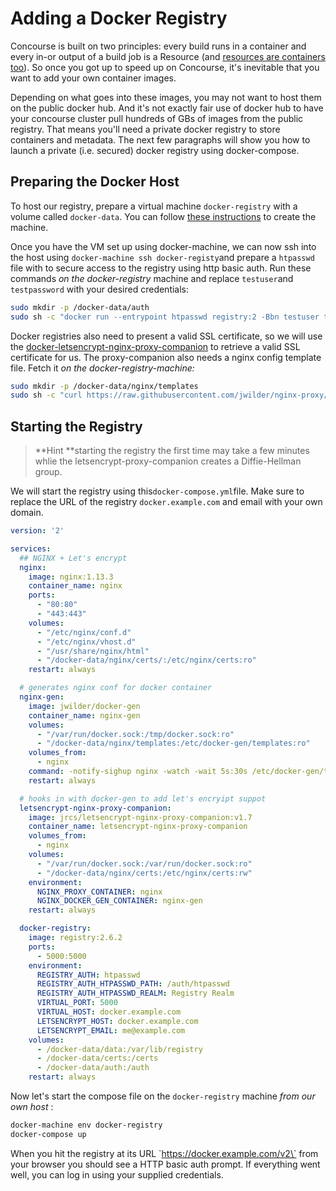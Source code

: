 # Adding a Docker Registry

Concourse is built on two principles: every build runs in a container and every in-or output of a build job is a Resource \(and [resources are containers too](https://concourse.ci/implementing-resources.html)\).  So once you got up to speed up on Concourse, it's inevitable that you want to add your own container images.

Depending on what goes into these images, you may not want to host them on the public docker hub. And it's not exactly fair use of docker hub to have your concourse cluster pull hundreds of GBs of images from the public registry. That means you'll need a private docker registry to store containers and metadata. The next few paragraphs will show you how to launch a private \(i.e. secured\) docker registry using docker-compose.

## Preparing the Docker Host

To host our registry, prepare a virtual machine `docker-registry` with a volume called `docker-data`. You can follow [these instructions](/setting-concourse-up-for-production.md) to create the machine.

Once you have the VM set up using docker-machine, we can now ssh into the host using `docker-machine ssh docker-registy`and prepare a `htpasswd` file with to secure access to the registry using http basic auth. Run these commands _on the docker-registry_ machine and replace `testuser`and `testpassword` with your desired credentials:

```bash
sudo mkdir -p /docker-data/auth
sudo sh -c "docker run --entrypoint htpasswd registry:2 -Bbn testuser testpassword > /docker-data/auth/htpasswd"
```

Docker registries also need to present a valid SSL certificate, so we will use the [docker-letsencrypt-nginx-proxy-companion](https://github.com/JrCs/docker-letsencrypt-nginx-proxy-companion) to retrieve a valid SSL certificate for us. The proxy-companion also needs a nginx config template file. Fetch it _on the docker-registry-machine:_

```bash
sudo mkdir -p /docker-data/nginx/templates
sudo sh -c "curl https://raw.githubusercontent.com/jwilder/nginx-proxy/master/nginx.tmpl > /docker-data/nginx/templates/nginx.tmpl"
```

## Starting the Registry

> **Hint **starting the registry the first time may take a few minutes whlie the letsencrypt-proxy-companion creates a Diffie-Hellman group.

We will start the registry using this`docker-compose.yml`file. Make sure to replace the  URL of the registry `docker.example.com` and email with your own domain.

```yml
version: '2'

services:
  ## NGINX + Let's encrypt
  nginx:
    image: nginx:1.13.3
    container_name: nginx
    ports: 
      - "80:80"
      - "443:443"
    volumes: 
      - "/etc/nginx/conf.d"
      - "/etc/nginx/vhost.d"
      - "/usr/share/nginx/html"
      - "/docker-data/nginx/certs/:/etc/nginx/certs:ro"
    restart: always

  # generates nginx conf for docker container
  nginx-gen:
    image: jwilder/docker-gen
    container_name: nginx-gen
    volumes:
      - "/var/run/docker.sock:/tmp/docker.sock:ro"
      - "/docker-data/nginx/templates:/etc/docker-gen/templates:ro"
    volumes_from:
      - nginx
    command: -notify-sighup nginx -watch -wait 5s:30s /etc/docker-gen/templates/nginx.tmpl /etc/nginx/conf.d/default.conf
    restart: always

  # hooks in with docker-gen to add let's encryipt suppot
  letsencrypt-nginx-proxy-companion:
    image: jrcs/letsencrypt-nginx-proxy-companion:v1.7
    container_name: letsencrypt-nginx-proxy-companion
    volumes_from:
      - nginx
    volumes:
      - "/var/run/docker.sock:/var/run/docker.sock:ro"
      - "/docker-data/nginx/certs:/etc/nginx/certs:rw"
    environment:
      NGINX_PROXY_CONTAINER: nginx
      NGINX_DOCKER_GEN_CONTAINER: nginx-gen
    restart: always

  docker-registry:
    image: registry:2.6.2
    ports:
      - 5000:5000
    environment:
      REGISTRY_AUTH: htpasswd
      REGISTRY_AUTH_HTPASSWD_PATH: /auth/htpasswd
      REGISTRY_AUTH_HTPASSWD_REALM: Registry Realm
      VIRTUAL_PORT: 5000
      VIRTUAL_HOST: docker.example.com
      LETSENCRYPT_HOST: docker.example.com
      LETSENCRYPT_EMAIL: me@example.com
    volumes:
      - /docker-data/data:/var/lib/registry
      - /docker-data/certs:/certs
      - /docker-data/auth:/auth
    restart: always
```

Now let's start the compose file on the `docker-registry` machine _from our own host_ :

```bash
docker-machine env docker-registry
docker-compose up
```

When you hit the registry at its URL \`https://docker.example.com/v2\` from your browser you should see a HTTP basic auth prompt. If everything went well, you can log in using your supplied credentials.

